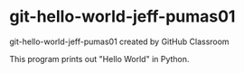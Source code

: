 # git-hello-world-jeff-pumas01
git-hello-world-jeff-pumas01 created by GitHub Classroom

This program prints out "Hello World" in Python.
